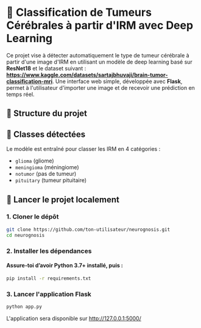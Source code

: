 # 🧠 Classification de Tumeurs Cérébrales à partir d'IRM avec Deep Learning

Ce projet vise à détecter automatiquement le type de tumeur cérébrale à partir d'une image d'IRM en utilisant un modèle de deep learning basé sur **ResNet18** et le dataset suivant : **https://www.kaggle.com/datasets/sartajbhuvaji/brain-tumor-classification-mri**. Une interface web simple, développée avec **Flask**, permet à l'utilisateur d'importer une image et de recevoir une prédiction en temps réel.

## 📁 Structure du projet


## 🧠 Classes détectées

Le modèle est entraîné pour classer les IRM en 4 catégories :
- `glioma` (gliome)
- `meningioma` (méningiome)
- `notumor` (pas de tumeur)
- `pituitary` (tumeur pituitaire)

## 🚀 Lancer le projet localement

### 1. Cloner le dépôt

```bash
git clone https://github.com/ton-utilisateur/neurognosis.git
cd neurognosis
```

### 2. Installer les dépendances
#### Assure-toi d’avoir Python 3.7+ installé, puis :
```bash
pip install -r requirements.txt
```

### 3. Lancer l'application Flask
```bash
python app.py
```
L'application sera disponible sur http://127.0.0.1:5000/





